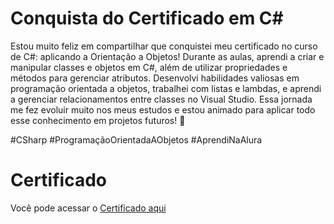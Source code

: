 # Conquista do Certificado em C#

Estou muito feliz em compartilhar que conquistei meu certificado no curso de C#: aplicando a Orientação a Objetos! Durante as aulas, aprendi a criar e manipular classes e objetos em C#, além de utilizar propriedades e métodos para gerenciar atributos. Desenvolvi habilidades valiosas em programação orientada a objetos, trabalhei com listas e lambdas, e aprendi a gerenciar relacionamentos entre classes no Visual Studio. Essa jornada me fez evoluir muito nos meus estudos e estou animado para aplicar todo esse conhecimento em projetos futuros! 🚀

#CSharp #ProgramaçãoOrientadaAObjetos #AprendiNaAlura


# Certificado

Você pode acessar o [Certificado aqui](ScreenSound/certificado/certificado.PNG)
